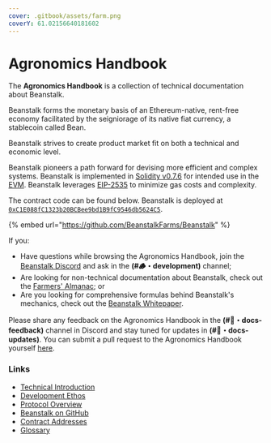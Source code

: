 ```yaml
---
cover: .gitbook/assets/farm.png
coverY: 61.02156640181602
---
```


# Agronomics Handbook

The **Agronomics Handbook** is a collection of technical documentation about Beanstalk.

Beanstalk forms the monetary basis of an Ethereum-native, rent-free economy facilitated by the seigniorage of its native fiat currency, a stablecoin called Bean.

Beanstalk strives to create product market fit on both a technical and economic level.

Beanstalk pioneers a path forward for devising more efficient and complex systems. Beanstalk is implemented in [Solidity v0.7.6](https://docs.soliditylang.org/) for intended use in the [EVM](https://ethereum.org/en/developers/docs/evm/). Beanstalk leverages [EIP-2535](https://eips.ethereum.org/EIPS/eip-2535) to minimize gas costs and complexity.

The contract code can be found below. Beanstalk is deployed at [`0xC1E088fC1323b20BCBee9bd1B9fC9546db5624C5`](https://etherscan.io/address/0xc1e088fc1323b20bcbee9bd1b9fc9546db5624c5).

{% embed url="https://github.com/BeanstalkFarms/Beanstalk" %}

If you:

* Have questions while browsing the Agronomics Handbook, join the [Beanstalk Discord](https://discord.gg/beanstalk) and ask in the **(#🪵・development)** channel;
* Are looking for non-technical documentation about Beanstalk, check out the [Farmers' Almanac](https://docs.bean.money/almanac);  or
* Are you looking for comprehensive formulas behind Beanstalk's mechanics, check out the [Beanstalk Whitepaper](https://bean.money/beanstalk.pdf).

Please share any feedback on the Agronomics Handbook in the **(#📜・docs-feedback)** channel in Discord and stay tuned for updates in **(#📜・docs-updates)**. You can submit a pull request to the Agronomics Handbook yourself [here](https://github.com/BeanstalkFarms/Agronomics-Handbook).

### Links

* [Technical Introduction](overview/introduction.md)
* [Development Ethos](overview/development-ethos.md)
* [Protocol Overview](protocol/overview.md)
* [Beanstalk on GitHub](https://github.com/BeanstalkFarms/Beanstalk)
* [Contract Addresses](https://docs.bean.money/almanac/protocol/contracts)
* [Glossary](https://docs.bean.money/almanac/protocol/glossary)
